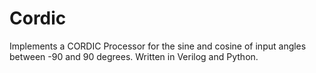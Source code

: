 # Cordic
Implements a CORDIC Processor for the sine and cosine of input angles between -90 and 90 degrees.
Written in Verilog and Python.
